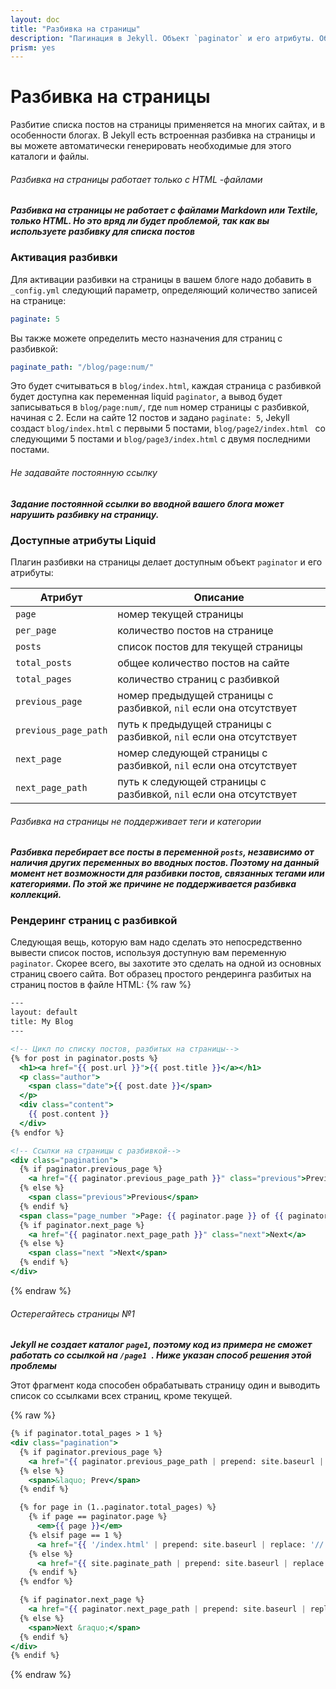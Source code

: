 ```yaml
---
layout: doc
title: "Разбивка на страницы"
description: "Пагинация в Jekyll. Объект `paginator` и его атрибуты. Образцы кода с разбивкой на страницы."
prism: yes
---
```

# Разбивка на страницы

Разбитие списка постов на страницы применяется на многих сайтах, и в особенности блогах. В Jekyll есть встроенная разбивка на страницы и вы можете автоматически генерировать необходимые для этого каталоги и файлы.

###### Разбивка на страницы работает только с HTML -файлами
***Разбивка на страницы  не работает с файлами Markdown или Textile, только HTML. Но это вряд ли будет проблемой, так как вы используете разбивку для списка постов***

### Активация разбивки

Для активации разбивки на страницы в вашем блоге надо добавить в `_config.yml` следующий параметр, определяющий количество записей на странице:

```yaml
paginate: 5
```

Вы также можете определить место назначения для страниц с разбивкой:

```yaml
paginate_path: "/blog/page:num/"
```

Это будет считываться в `blog/index.html`,  каждая страница с разбивкой будет доступна как переменная liquid `paginator`, а вывод будет записываться в `blog/page:num/`, где `num` номер страницы с разбивкой, начиная с 2. Если на сайте 12 постов и задано `paginate: 5`, Jekyll создаст `blog/index.html` с первыми 5 постами, `blog/page2/index.html ` со следующими 5 постами и `blog/page3/index.html` с двумя последними постами.

###### Не задавайте постоянную ссылку
***Задание постоянной ссылки во вводной вашего блога может нарушить разбивку на страницу.***

### Доступные атрибуты Liquid

Плагин разбивки на страницы делает доступным объект `paginator` и его атрибуты:

Атрибут |Описание
--------|--------
`page` | номер текущей страницы
`per_page` |количество постов на странице
`posts` | список постов для текущей страницы
`total_posts` | общее количество постов на сайте
`total_pages` | количество страниц с разбивкой
`previous_page` | номер предыдущей страницы с разбивкой, `nil` если она отсутствует
`previous_page_path` | путь к предыдущей страницы с разбивкой, `nil` если она отсутствует
`next_page` | номер следующей страницы с разбивкой, `nil` если она отсутствует
`next_page_path` | путь к следующей страницы с разбивкой, `nil` если она отсутствует

###### Разбивка на страницы не поддерживает теги и категории
***Разбивка перебирает все посты в переменной `posts`, независимо от наличия других переменных во вводных постов. Поэтому на данный момент нет возможности для разбивки постов, связанных тегами или категориями. По этой же причине не поддерживается разбивка коллекций.***

### Рендеринг  страниц с разбивкой

Следующая вещь, которую вам надо сделать это непосредственно вывести список постов, используя доступную вам переменную `paginator`. Скорее всего, вы захотите это сделать на одной из основных страниц своего сайта. Вот образец простого рендеринга разбитых на страниц постов в файле HTML:
{% raw %}
```handlebars
---
layout: default
title: My Blog
---

<!-- Цикл по списку постов, разбитых на страницы-->
{% for post in paginator.posts %}
  <h1><a href="{{ post.url }}">{{ post.title }}</a></h1>
  <p class="author">
    <span class="date">{{ post.date }}</span>
  </p>
  <div class="content">
    {{ post.content }}
  </div>
{% endfor %}

<!-- Ссылки на страницы с разбивкой-->
<div class="pagination">
  {% if paginator.previous_page %}
    <a href="{{ paginator.previous_page_path }}" class="previous">Previous</a>
  {% else %}
    <span class="previous">Previous</span>
  {% endif %}
  <span class="page_number ">Page: {{ paginator.page }} of {{ paginator.total_pages }}</span>
  {% if paginator.next_page %}
    <a href="{{ paginator.next_page_path }}" class="next">Next</a>
  {% else %}
    <span class="next ">Next</span>
  {% endif %}
</div>
```
{% endraw %}
###### Остерегайтесь страницы №1
***Jekyll не создает каталог `page1`, поэтому код из примера не сможет работать со ссылкой на  `/page1 `. Ниже указан способ решения этой проблемы***

Этот фрагмент кода способен обрабатывать страницу один и выводить список со ссылками всех страниц, кроме текущей.

{% raw %}
```handlebars
{% if paginator.total_pages > 1 %}
<div class="pagination">
  {% if paginator.previous_page %}
    <a href="{{ paginator.previous_page_path | prepend: site.baseurl | replace: '//', '/' }}">&laquo; Prev</a>
  {% else %}
    <span>&laquo; Prev</span>
  {% endif %}

  {% for page in (1..paginator.total_pages) %}
    {% if page == paginator.page %}
      <em>{{ page }}</em>
    {% elsif page == 1 %}
      <a href="{{ '/index.html' | prepend: site.baseurl | replace: '//', '/' }}">{{ page }}</a>
    {% else %}
      <a href="{{ site.paginate_path | prepend: site.baseurl | replace: '//', '/' | replace: ':num', page }}">{{ page }}</a>
    {% endif %}
  {% endfor %}

  {% if paginator.next_page %}
    <a href="{{ paginator.next_page_path | prepend: site.baseurl | replace: '//', '/' }}">Next &raquo;</a>
  {% else %}
    <span>Next &raquo;</span>
  {% endif %}
</div>
{% endif %}
```
{% endraw %}
